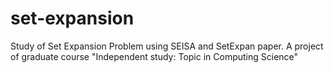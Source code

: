# set-expansion
Study of Set Expansion Problem using SEISA and SetExpan paper.
A project of graduate course "Independent study: Topic in Computing Science"
